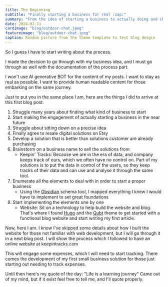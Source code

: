 ```yaml
---
title: The Beginning
subtitle: "Finally starting a business for real :zap:"
summary: "From the idea of starting a business to actually doing and choosing to make the whole process public."
date: 2024-02-11
cardimage: "blog/outdoor-chat.jpeg"
featureimage: "blog/outdoor-chat.jpeg"
caption: Random picture from the theme template to test blog desgin
---
```

So I guess I have to start writing about the process.

I made the decision to go through with my business idea, and I must go through as well with the documentation of the process part.

I won't use AI generative BOT for the content of my posts. I want to stay as real as possible. I want to provide human readable content for those embarking on the same journey.

Just to put you in the same place I am, here are the things I did to arrive at this first blog post.

1. Struggle many years about finding what kind of business to start
2. Start making the engagement of actually starting a business in the near future
3. Struggle about sitting down on a precise idea
4. Finally agree to resale digital solutions on Etsy
5. Develop a solution that is better than solutions customer are already purchasing
6. Brainstorm on a business name to sell the solutions from
    * Keepin' Tracks: Because we are in the era of data, and company keeps track of ours, which we often have no control on. Part of my solutions is to put the data in control of the users, so they keep tracks of their data and can use and analyse it through the same tool.
7. Enumerate all the elements to deal with in order to start a proper business
    * Using the [Obsidian](https://obsidian.md/) schema tool, I mapped everything I knew I would have to implement to set great foundations
8. Start implementing the elements one by one
    * Website: Sit on a technology to help build the website and blog. That's where I found [Hugo](https://gohugo.io/) and the [Qubt](https://github.com/chrede88/qubt) theme to get started with a functional blog website and start writing my first article.

Now, here I am. I know I've skipped some details about how I built the website for those not familiar with web development, but I will go through it in a next blog post. I will show the process which I followed to have an online website at keepintracks.com

This will engage some expenses, which I will need to start tracking. There comes the development of my first small business solution for those just starting out needing to track expenses.

Until then here's my quote of the day: "Life is a learning journey"
Came out of my mind, but if it exist feel free to tell me, and I'll quote properly.
